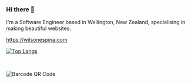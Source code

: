 ### Hi there 👋

I'm a Software Engineer based in Wellington, New Zealand, specialising in making beautiful websites.

<a href="https://wilsonespina.com" target="_blank">https://wilsonespina.com</a>

<!-- ![](https://github-readme-stats.vercel.app/api?username=wilsonespina&show_icons=true&theme=dracula) -->

[![Top Langs](https://github-readme-stats.vercel.app/api/top-langs/?username=wilsonespina&theme=dracula&layout=compact)](https://github.com/wilsonespina/github-readme-stats)

<br/>

![Barcode QR Code](https://user-images.githubusercontent.com/26044376/233903658-da29dc37-2534-491b-99ba-d0bb1629f3e5.png)

<!--
**wilsonespina/wilsonespina** is a ✨ _special_ ✨ repository because its `README.md` (this file) appears on your GitHub profile.

Here are some ideas to get you started:

- 🔭 I’m currently working on ...
- 🌱 I’m currently learning ...
- 👯 I’m looking to collaborate on ...
- 🤔 I’m looking for help with ...
- 💬 Ask me about ...
- 📫 How to reach me: ...
- 😄 Pronouns: ...
- ⚡ Fun fact: ...
-->
